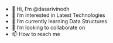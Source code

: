 - 👋 Hi, I’m @dasarivinodh
- 👀 I’m interested in Latest Technologies
- 🌱 I’m currently learning Data Structures
- 💞️ I’m looking to collaborate on 
- 📫 How to reach me 


<!---
dasarivinodh/dasarivinodh is a ✨ special ✨ repository because its `README.md` (this file) appears on your GitHub profile.
You can click the Preview link to take a look at your changes.
--->
